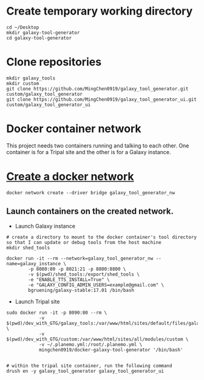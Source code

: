 # Create temporary working directory

``` 
cd ~/Desktop
mkdir galaxy-tool-generator
cd galaxy-tool-generator
```

# Clone repositories

```
mkdir galaxy_tools 
mkdir custom
git clone https://github.com/MingChen0919/galaxy_tool_generator.git custom/galaxy_tool_generator
git clone https://github.com/MingChen0919/galaxy_tool_generator_ui.git custom/galaxy_tool_generator_ui
```

# Docker container network

This project needs two containers running and talking to each other. One container is
for a Tripal site and the other is for a Galaxy instance.


# [Create a docker network](https://docs.docker.com/engine/userguide/networking/#bridge-networks)

```
docker network create --driver bridge galaxy_tool_generator_nw
```

## Launch containers on the created network.

* Launch Galaxy instance

```
# create a directory to mount to the docker container's tool directory so that I can update or debug tools from the host machine
mkdir shed_tools
 
docker run -it --rm --network=galaxy_tool_generator_nw --name=galaxy_instance \
        -p 8080:80 -p 8021:21 -p 8800:8800 \
        -v $(pwd)/shed_tools:/export/shed_tools \
        -e "ENABLE_TTS_INSTALL=True" \
        -e "GALAXY_CONFIG_ADMIN_USERS=example@gmail.com" \
        bgruening/galaxy-stable:17.01 /bin/bash
```


* Launch Tripal site

``` 
sudo docker run -it -p 8090:80 --rm \
            -v $(pwd)/dev_with_GTG/galaxy_tools:/var/www/html/sites/default/files/galaxy_tools \
            -v $(pwd)/dev_with_GTG/custom:/var/www/html/sites/all/modules/custom \
            -v ~/.planemo.yml:/root/.planemo.yml \
            mingchen0919/docker-galaxy-tool-generator '/bin/bash'
            
            
# within the tripal site container, run the following command
drush en -y galaxy_tool_generator galaxy_tool_generator_ui
```